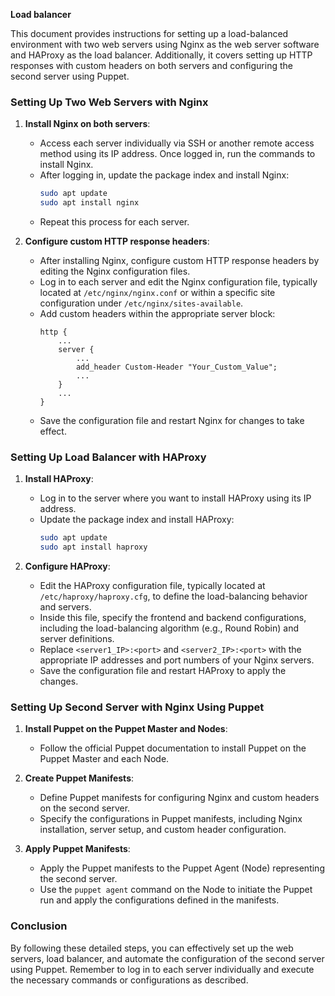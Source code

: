 **Load balancer**

This document provides instructions for setting up a load-balanced environment with two web servers using Nginx as the web server software and HAProxy as the load balancer. Additionally, it covers setting up HTTP responses with custom headers on both servers and configuring the second server using Puppet.

### Setting Up Two Web Servers with Nginx

1. **Install Nginx on both servers**:
   - Access each server individually via SSH or another remote access method using its IP address. Once logged in, run the commands to install Nginx.
   - After logging in, update the package index and install Nginx:
     ```bash
     sudo apt update
     sudo apt install nginx
     ```
   - Repeat this process for each server.

2. **Configure custom HTTP response headers**:
   - After installing Nginx, configure custom HTTP response headers by editing the Nginx configuration files.
   - Log in to each server and edit the Nginx configuration file, typically located at `/etc/nginx/nginx.conf` or within a specific site configuration under `/etc/nginx/sites-available`.
   - Add custom headers within the appropriate server block:
     ```
     http {
         ...
         server {
             ...
             add_header Custom-Header "Your_Custom_Value";
             ...
         }
         ...
     }
     ```
   - Save the configuration file and restart Nginx for changes to take effect.

### Setting Up Load Balancer with HAProxy

1. **Install HAProxy**:
   - Log in to the server where you want to install HAProxy using its IP address.
   - Update the package index and install HAProxy:
     ```bash
     sudo apt update
     sudo apt install haproxy
     ```

2. **Configure HAProxy**:
   - Edit the HAProxy configuration file, typically located at `/etc/haproxy/haproxy.cfg`, to define the load-balancing behavior and servers.
   - Inside this file, specify the frontend and backend configurations, including the load-balancing algorithm (e.g., Round Robin) and server definitions.
   - Replace `<server1_IP>:<port>` and `<server2_IP>:<port>` with the appropriate IP addresses and port numbers of your Nginx servers.
   - Save the configuration file and restart HAProxy to apply the changes.

### Setting Up Second Server with Nginx Using Puppet

1. **Install Puppet on the Puppet Master and Nodes**:
   - Follow the official Puppet documentation to install Puppet on the Puppet Master and each Node.

2. **Create Puppet Manifests**:
   - Define Puppet manifests for configuring Nginx and custom headers on the second server.
   - Specify the configurations in Puppet manifests, including Nginx installation, server setup, and custom header configuration.

3. **Apply Puppet Manifests**:
   - Apply the Puppet manifests to the Puppet Agent (Node) representing the second server.
   - Use the `puppet agent` command on the Node to initiate the Puppet run and apply the configurations defined in the manifests.

### Conclusion

By following these detailed steps, you can effectively set up the web servers, load balancer, and automate the configuration of the second server using Puppet. Remember to log in to each server individually and execute the necessary commands or configurations as described.
